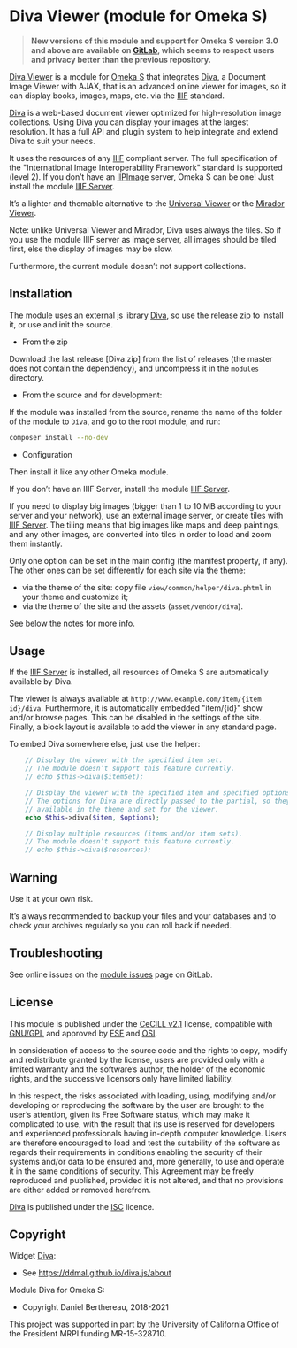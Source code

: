 Diva Viewer (module for Omeka S)
================================

> __New versions of this module and support for Omeka S version 3.0 and above
> are available on [GitLab], which seems to respect users and privacy better
> than the previous repository.__

[Diva Viewer] is a module for [Omeka S] that integrates [Diva], a Document Image
Viewer with AJAX, that is an advanced online viewer for images, so it can
display books, images, maps, etc. via the [IIIF] standard.

[Diva] is a web-based document viewer optimized for high-resolution image
collections. Using Diva you can display your images at the largest resolution.
It has a full API and plugin system to help integrate and extend Diva to suit
your needs.

It uses the resources of any [IIIF] compliant server. The full specification of
the "International Image Interoperability Framework" standard is supported
(level 2). If you don’t have an [IIPImage] server, Omeka S can be one! Just
install the module [IIIF Server].

It’s a lighter and themable alternative to the [Universal Viewer] or the [Mirador Viewer].

Note: unlike Universal Viewer and Mirador, Diva uses always the tiles. So if you
use the module IIIF server as image server, all images should be tiled first,
else the display of images may be slow.

Furthermore, the current module doesn’t not support collections.


Installation
------------

The module uses an external js library [Diva], so use the release zip to
install it, or use and init the source.

* From the zip

Download the last release [Diva.zip] from the list of releases (the master does
not contain the dependency), and uncompress it in the `modules` directory.

* From the source and for development:

If the module was installed from the source, rename the name of the folder of
the module to `Diva`, and go to the root module, and run:

```sh
composer install --no-dev
```

* Configuration

Then install it like any other Omeka module.

If you don’t have an IIIF Server, install the module [IIIF Server].

If you need to display big images (bigger than 1 to 10 MB according to your
server and your network), use an external image server, or create tiles with [IIIF Server].
The tiling means that big images like maps and deep paintings, and any other
images, are converted into tiles in order to load and zoom them instantly.

Only one option can be set in the main config (the manifest property, if any).
The other ones can be set differently for each site via the theme:

- via the theme of the site: copy file `view/common/helper/diva.phtml` in your
  theme and customize it;
- via the theme of the site and the assets (`asset/vendor/diva`).

See below the notes for more info.


Usage
-----

If the [IIIF Server] is installed, all resources of Omeka S are automatically
available by Diva.

The viewer is always available at `http://www.example.com/item/{item id}/diva`.
Furthermore, it is automatically embedded "item/{id}" show and/or browse pages.
This can be disabled in the settings of the site. Finally, a block layout is
available to add the viewer in any standard page.

To embed Diva somewhere else, just use the helper:

```php
    // Display the viewer with the specified item set.
    // The module doesn’t support this feature currently.
    // echo $this->diva($itemSet);

    // Display the viewer with the specified item and specified options.
    // The options for Diva are directly passed to the partial, so they are
    // available in the theme and set for the viewer.
    echo $this->diva($item, $options);

    // Display multiple resources (items and/or item sets).
    // The module doesn’t support this feature currently.
    // echo $this->diva($resources);
```


Warning
-------

Use it at your own risk.

It’s always recommended to backup your files and your databases and to check
your archives regularly so you can roll back if needed.


Troubleshooting
---------------

See online issues on the [module issues] page on GitLab.


License
-------

This module is published under the [CeCILL v2.1] license, compatible with
[GNU/GPL] and approved by [FSF] and [OSI].

In consideration of access to the source code and the rights to copy, modify and
redistribute granted by the license, users are provided only with a limited
warranty and the software’s author, the holder of the economic rights, and the
successive licensors only have limited liability.

In this respect, the risks associated with loading, using, modifying and/or
developing or reproducing the software by the user are brought to the user’s
attention, given its Free Software status, which may make it complicated to use,
with the result that its use is reserved for developers and experienced
professionals having in-depth computer knowledge. Users are therefore encouraged
to load and test the suitability of the software as regards their requirements
in conditions enabling the security of their systems and/or data to be ensured
and, more generally, to use and operate it in the same conditions of security.
This Agreement may be freely reproduced and published, provided it is not
altered, and that no provisions are either added or removed herefrom.

[Diva] is published under the [ISC] licence.


Copyright
---------

Widget [Diva]:

* See https://ddmal.github.io/diva.js/about

Module Diva for Omeka S:

* Copyright Daniel Berthereau, 2018-2021

This project was supported in part by the University of California Office of the President MRPI funding MR-15-328710.


[Diva Viewer]: https://gitlab.com/Daniel-KM/Omeka-S-module-Diva
[Diva]: https://ddmal.github.io/diva.js
[Omeka S]: https://omeka.org/s
[Omeka]: https://omeka.org
[IIIF Server]: https://gitlab.com/Daniel-KM/Omeka-S-module-IiifServer
[IIIF]: http://iiif.io
[IIPImage]: http://iipimage.sourceforge.net
[Universal Viewer]: https://gitlab.com/Daniel-KM/Omeka-S-module-UniversalViewer
[Mirador Viewer]: https://gitlab.com/Daniel-KM/Omeka-S-module-Mirador
[`Diva.zip`]: https://gitlab.com/Daniel-KM/Omeka-S-module-Diva/-/releases
[iiif specifications]: http://iiif.io/api/
[module issues]: https://gitlab.com/Daniel-KM/Omeka-S-module-Diva/-/issues
[CeCILL v2.1]: https://www.cecill.info/licences/Licence_CeCILL_V2.1-en.html
[GNU/GPL]: https://www.gnu.org/licenses/gpl-3.0.html
[FSF]: https://www.fsf.org
[OSI]: http://opensource.org
[ISC]: https://www.isc.org/downloads/software-support-policy/isc-license/
[GitLab]: https://gitlab.com/Daniel-KM
[Daniel-KM]: https://gitlab.com/Daniel-KM "Daniel Berthereau"
